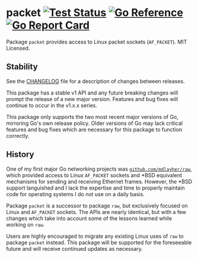 # packet [![Test Status](https://github.com/mdlayher/packet/workflows/Test/badge.svg)](https://github.com/mdlayher/packet/actions) [![Go Reference](https://pkg.go.dev/badge/github.com/mdlayher/packet.svg)](https://pkg.go.dev/github.com/mdlayher/packet)  [![Go Report Card](https://goreportcard.com/badge/github.com/mdlayher/packet)](https://goreportcard.com/report/github.com/mdlayher/packet)

Package `packet` provides access to Linux packet sockets (`AF_PACKET`). MIT
Licensed.

## Stability

See the [CHANGELOG](./CHANGELOG.md) file for a description of changes between
releases.

This package has a stable v1 API and any future breaking changes will prompt
the release of a new major version. Features and bug fixes will continue to
occur in the v1.x.x series.

This package only supports the two most recent major versions of Go, mirroring
Go's own release policy. Older versions of Go may lack critical features and bug
fixes which are necessary for this package to function correctly.

## History

One of my first major Go networking projects was
[`github.com/mdlayher/raw`](https://github.com/mdlayher/raw), which provided
access to Linux `AF_PACKET` sockets and *BSD equivalent mechanisms for sending
and receiving Ethernet frames. However, the *BSD support languished and I lack
the expertise and time to properly maintain code for operating systems I do not
use on a daily basis.

Package `packet` is a successor to package `raw`, but exclusively focused on
Linux and `AF_PACKET` sockets. The APIs are nearly identical, but with a few
changes which take into account some of the lessons learned while working on
`raw`.

Users are highly encouraged to migrate any existing Linux uses of `raw` to
package `packet` instead. This package will be supported for the foreseeable
future and will receive continued updates as necessary.
